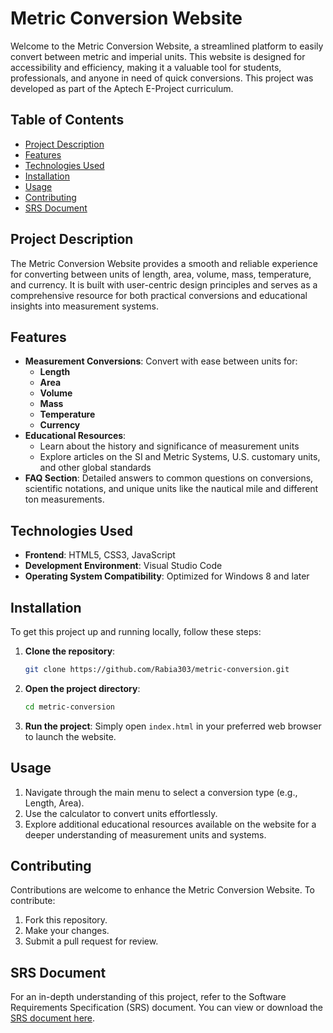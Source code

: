
# Metric Conversion Website

Welcome to the Metric Conversion Website, a streamlined platform to easily convert between metric and imperial units. This website is designed for accessibility and efficiency, making it a valuable tool for students, professionals, and anyone in need of quick conversions. This project was developed as part of the Aptech E-Project curriculum.

## Table of Contents
- [Project Description](#project-description)
- [Features](#features)
- [Technologies Used](#technologies-used)
- [Installation](#installation)
- [Usage](#usage)
- [Contributing](#contributing)
- [SRS Document](#srs-document)

## Project Description
The Metric Conversion Website provides a smooth and reliable experience for converting between units of length, area, volume, mass, temperature, and currency. It is built with user-centric design principles and serves as a comprehensive resource for both practical conversions and educational insights into measurement systems.

## Features
- **Measurement Conversions**: Convert with ease between units for:
  - **Length**
  - **Area**
  - **Volume**
  - **Mass**
  - **Temperature**
  - **Currency**
- **Educational Resources**:
  - Learn about the history and significance of measurement units
  - Explore articles on the SI and Metric Systems, U.S. customary units, and other global standards
- **FAQ Section**: Detailed answers to common questions on conversions, scientific notations, and unique units like the nautical mile and different ton measurements.

## Technologies Used
- **Frontend**: HTML5, CSS3, JavaScript
- **Development Environment**: Visual Studio Code
- **Operating System Compatibility**: Optimized for Windows 8 and later

## Installation
To get this project up and running locally, follow these steps:
1. **Clone the repository**:
   ```bash
   git clone https://github.com/Rabia303/metric-conversion.git
   ```
2. **Open the project directory**:
   ```bash
   cd metric-conversion
   ```
3. **Run the project**:
   Simply open `index.html` in your preferred web browser to launch the website.

## Usage
1. Navigate through the main menu to select a conversion type (e.g., Length, Area).
2. Use the calculator to convert units effortlessly.
3. Explore additional educational resources available on the website for a deeper understanding of measurement units and systems.

## Contributing
Contributions are welcome to enhance the Metric Conversion Website. To contribute:
1. Fork this repository.
2. Make your changes.
3. Submit a pull request for review.

## SRS Document

For an in-depth understanding of this project, refer to the Software Requirements Specification (SRS) document. You can view or download the [SRS document here](https://github.com/user-attachments/files/17668788/d.sir.pdf).

